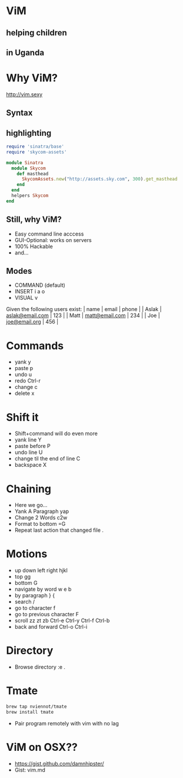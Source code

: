 # ViM

## helping children
## in Uganda


# Why ViM?

http://vim.sexy


## Syntax
## highlighting

```ruby
require 'sinatra/base'
require 'skycom-assets'

module Sinatra
  module Skycom
    def masthead
      SkycomAssets.new("http://assets.sky.com", 300).get_masthead
    end
  end
  helpers Skycom
end
```


## Still, why ViM?
- Easy command line acccess
- GUI-Optional: works on servers
- 100% Hackable
- and...


## Modes

- COMMAND (default)
- INSERT i a o
- VISUAL v



Given the following users exist:
  | name  | email           | phone |
  | Aslak | aslak@email.com | 123   |
  | Matt  | matt@email.com  | 234   |
  | Joe   | joe@email.org   | 456   |


# Commands

- yank y
- paste p
- undo u
- redo Ctrl-r
- change c
- delete x


# Shift it

- Shift+command will do even more
- yank line Y
- paste before P
- undo line U
- change til the end of line C
- backspace X


# Chaining

- Here we go...
- Yank A Paragraph yap
- Change 2 Words c2w
- Format to bottom =G
- Repeat last action that changed file .


# Motions

- up down left right hjkl
- top gg
- bottom G
- navigate by word w e b
- by paragraph } {
- search /
- go to character f
- go to previous character F
- scroll zz zt zb Ctrl-e Ctrl-y Ctrl-f Ctrl-b
- back and forward Ctrl-o Ctrl-i


# Directory

- Browse directory :e .


# Tmate

```bash
brew tap nviennot/tmate
brew install tmate
```

- Pair program remotely with vim with no lag


# ViM on OSX??

- https://gist.github.com/damnhipster/
- Gist: vim.md
